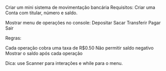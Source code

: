 Criar um mini sistema de movimentação bancária
Requisitos:
Criar uma Conta com titular, número e saldo.

Mostrar menu de operações no console:
Depositar
Sacar
Transferir
Pagar
Sair

Regras:

Cada operação cobra uma taxa de R$0.50
Não permitir saldo negativo
Mostrar o saldo após cada operação

Dica: use Scanner para interações e while para o menu.
